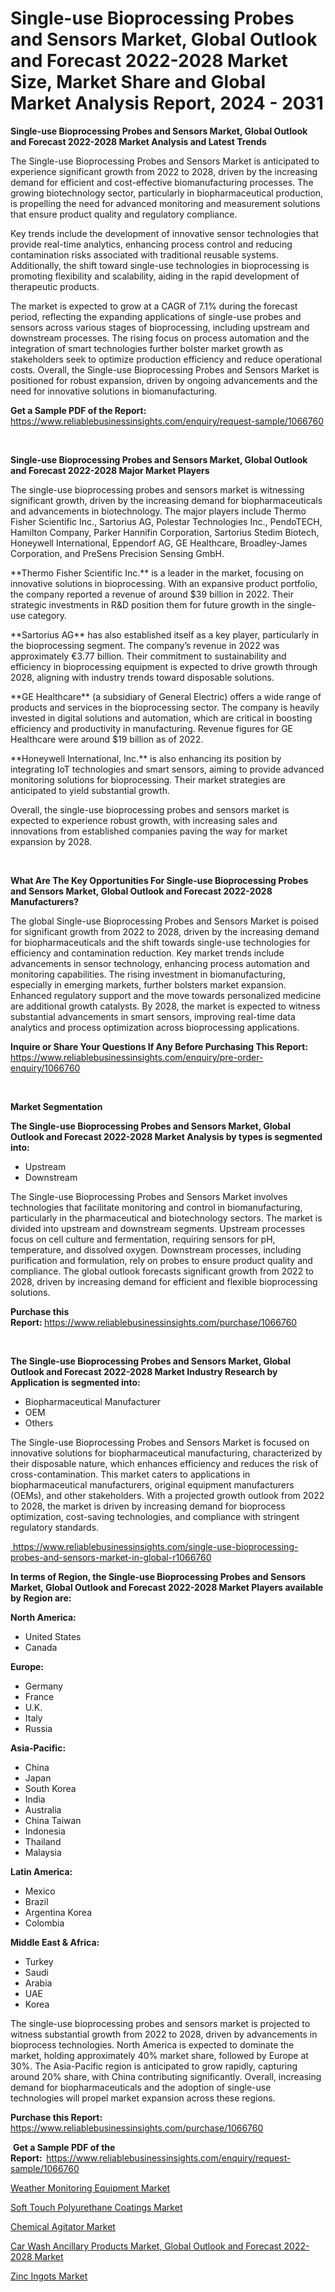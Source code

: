 <p><h1>Single-use Bioprocessing Probes and Sensors Market, Global Outlook and Forecast 2022-2028 Market Size, Market Share and Global Market Analysis Report, 2024 - 2031</h1></p><p><strong>Single-use Bioprocessing Probes and Sensors Market, Global Outlook and Forecast 2022-2028 Market Analysis and Latest Trends</strong></p>
<p><p>The Single-use Bioprocessing Probes and Sensors Market is anticipated to experience significant growth from 2022 to 2028, driven by the increasing demand for efficient and cost-effective biomanufacturing processes. The growing biotechnology sector, particularly in biopharmaceutical production, is propelling the need for advanced monitoring and measurement solutions that ensure product quality and regulatory compliance. </p><p>Key trends include the development of innovative sensor technologies that provide real-time analytics, enhancing process control and reducing contamination risks associated with traditional reusable systems. Additionally, the shift toward single-use technologies in bioprocessing is promoting flexibility and scalability, aiding in the rapid development of therapeutic products.</p><p>The market is expected to grow at a CAGR of 7.1% during the forecast period, reflecting the expanding applications of single-use probes and sensors across various stages of bioprocessing, including upstream and downstream processes. The rising focus on process automation and the integration of smart technologies further bolster market growth as stakeholders seek to optimize production efficiency and reduce operational costs. Overall, the Single-use Bioprocessing Probes and Sensors Market is positioned for robust expansion, driven by ongoing advancements and the need for innovative solutions in biomanufacturing.</p></p>
<p><strong>Get a Sample PDF of the Report:&nbsp;</strong> <a href="https://www.reliablebusinessinsights.com/enquiry/request-sample/1066760">https://www.reliablebusinessinsights.com/enquiry/request-sample/1066760</a></p>
<p>&nbsp;</p>
<p><strong>Single-use Bioprocessing Probes and Sensors Market, Global Outlook and Forecast 2022-2028 Major Market Players</strong></p>
<p><p>The single-use bioprocessing probes and sensors market is witnessing significant growth, driven by the increasing demand for biopharmaceuticals and advancements in biotechnology. The major players include Thermo Fisher Scientific Inc., Sartorius AG, Polestar Technologies Inc., PendoTECH, Hamilton Company, Parker Hannifin Corporation, Sartorius Stedim Biotech, Honeywell International, Eppendorf AG, GE Healthcare, Broadley-James Corporation, and PreSens Precision Sensing GmbH.</p><p>**Thermo Fisher Scientific Inc.** is a leader in the market, focusing on innovative solutions in bioprocessing. With an expansive product portfolio, the company reported a revenue of around $39 billion in 2022. Their strategic investments in R&D position them for future growth in the single-use category.</p><p>**Sartorius AG** has also established itself as a key player, particularly in the bioprocessing segment. The company’s revenue in 2022 was approximately €3.77 billion. Their commitment to sustainability and efficiency in bioprocessing equipment is expected to drive growth through 2028, aligning with industry trends toward disposable solutions.</p><p>**GE Healthcare** (a subsidiary of General Electric) offers a wide range of products and services in the bioprocessing sector. The company is heavily invested in digital solutions and automation, which are critical in boosting efficiency and productivity in manufacturing. Revenue figures for GE Healthcare were around $19 billion as of 2022.</p><p>**Honeywell International, Inc.** is also enhancing its position by integrating IoT technologies and smart sensors, aiming to provide advanced monitoring solutions for bioprocessing. Their market strategies are anticipated to yield substantial growth.</p><p>Overall, the single-use bioprocessing probes and sensors market is expected to experience robust growth, with increasing sales and innovations from established companies paving the way for market expansion by 2028.</p></p>
<p>&nbsp;</p>
<p><strong>What Are The Key Opportunities For Single-use Bioprocessing Probes and Sensors Market, Global Outlook and Forecast 2022-2028 Manufacturers?</strong></p>
<p><p>The global Single-use Bioprocessing Probes and Sensors Market is poised for significant growth from 2022 to 2028, driven by the increasing demand for biopharmaceuticals and the shift towards single-use technologies for efficiency and contamination reduction. Key market trends include advancements in sensor technology, enhancing process automation and monitoring capabilities. The rising investment in biomanufacturing, especially in emerging markets, further bolsters market expansion. Enhanced regulatory support and the move towards personalized medicine are additional growth catalysts. By 2028, the market is expected to witness substantial advancements in smart sensors, improving real-time data analytics and process optimization across bioprocessing applications.</p></p>
<p><strong>Inquire or Share Your Questions If Any Before Purchasing This Report:</strong> <a href="https://www.reliablebusinessinsights.com/enquiry/pre-order-enquiry/1066760">https://www.reliablebusinessinsights.com/enquiry/pre-order-enquiry/1066760</a></p>
<p>&nbsp;</p>
<p><strong>Market Segmentation</strong></p>
<p><strong>The Single-use Bioprocessing Probes and Sensors Market, Global Outlook and Forecast 2022-2028 Market Analysis by types is segmented into:</strong></p>
<p><ul><li>Upstream</li><li>Downstream</li></ul></p>
<p><p>The Single-use Bioprocessing Probes and Sensors Market involves technologies that facilitate monitoring and control in biomanufacturing, particularly in the pharmaceutical and biotechnology sectors. The market is divided into upstream and downstream segments. Upstream processes focus on cell culture and fermentation, requiring sensors for pH, temperature, and dissolved oxygen. Downstream processes, including purification and formulation, rely on probes to ensure product quality and compliance. The global outlook forecasts significant growth from 2022 to 2028, driven by increasing demand for efficient and flexible bioprocessing solutions.</p></p>
<p><strong>Purchase this Report:&nbsp;</strong><a href="https://www.reliablebusinessinsights.com/purchase/1066760">https://www.reliablebusinessinsights.com/purchase/1066760</a></p>
<p>&nbsp;</p>
<p><strong>The Single-use Bioprocessing Probes and Sensors Market, Global Outlook and Forecast 2022-2028 Market Industry Research by Application is segmented into:</strong></p>
<p><ul><li>Biopharmaceutical Manufacturer</li><li>OEM</li><li>Others</li></ul></p>
<p><p>The Single-use Bioprocessing Probes and Sensors Market is focused on innovative solutions for biopharmaceutical manufacturing, characterized by their disposable nature, which enhances efficiency and reduces the risk of cross-contamination. This market caters to applications in biopharmaceutical manufacturers, original equipment manufacturers (OEMs), and other stakeholders. With a projected growth outlook from 2022 to 2028, the market is driven by increasing demand for bioprocess optimization, cost-saving technologies, and compliance with stringent regulatory standards.</p></p>
<p><a href="https://www.reliablebusinessinsights.com/single-use-bioprocessing-probes-and-sensors-market-in-global-r1066760">&nbsp;https://www.reliablebusinessinsights.com/single-use-bioprocessing-probes-and-sensors-market-in-global-r1066760</a></p>
<p><strong>In terms of Region, the Single-use Bioprocessing Probes and Sensors Market, Global Outlook and Forecast 2022-2028 Market Players available by Region are:</strong></p>
<p>
    <p> <strong> North America: </strong>
        <ul>
            <li>United States</li>
            <li>Canada</li>
        </ul>
        </p> 
    <p> <strong> Europe: </strong>
        <ul>
            <li>Germany</li>
            <li>France</li>
            <li>U.K.</li>
            <li>Italy</li>
            <li>Russia</li>
        </ul>
        </p> 
    <p> <strong> Asia-Pacific: </strong>
        <ul>
            <li>China</li>
            <li>Japan</li>
            <li>South Korea</li>
            <li>India</li>
            <li>Australia</li>
            <li>China Taiwan</li>
            <li>Indonesia</li>
            <li>Thailand</li>
            <li>Malaysia</li>
        </ul>
        </p> 
    <p> <strong> Latin America: </strong>
        <ul>
            <li>Mexico</li>
            <li>Brazil</li>
            <li>Argentina Korea</li>
            <li>Colombia</li>
        </ul>
        </p> 
    <p> <strong> Middle East & Africa: </strong>
        <ul>
            <li>Turkey</li>
            <li>Saudi</li>
            <li>Arabia</li>
            <li>UAE</li>
            <li>Korea</li>
        </ul>
    </p>
    </p>
<p><p>The single-use bioprocessing probes and sensors market is projected to witness substantial growth from 2022 to 2028, driven by advancements in bioprocess technologies. North America is expected to dominate the market, holding approximately 40% market share, followed by Europe at 30%. The Asia-Pacific region is anticipated to grow rapidly, capturing around 20% share, with China contributing significantly. Overall, increasing demand for biopharmaceuticals and the adoption of single-use technologies will propel market expansion across these regions.</p></p>
<p><strong>Purchase this Report: </strong><a href="https://www.reliablebusinessinsights.com/purchase/1066760">https://www.reliablebusinessinsights.com/purchase/1066760</a></p>
<p>&nbsp;<strong>Get a Sample PDF of the Report:&nbsp;&nbsp;</strong><a href="https://www.reliablebusinessinsights.com/enquiry/request-sample/1066760">https://www.reliablebusinessinsights.com/enquiry/request-sample/1066760</a></p>
<p><strong></strong></p>
<p><p><a href="https://www.linkedin.com/pulse/weather-monitoring-equipment-market-investigation-industry-evolution-hcjce?trackingId=AICifi9jTJ2OEqeW0cjCNA%3D%3D">Weather Monitoring Equipment Market</a></p><p><a href="https://medium.com/@stephaniewynterk14/the-soft-touch-polyurethane-coatings-market-has-experienced-impressive-growth-in-recent-years-9b9209a2d87b">Soft Touch Polyurethane Coatings Market</a></p><p><a href="https://www.linkedin.com/pulse/global-chemical-agitator-market-trends-innovations-forward-looking-bor6f?trackingId=3Ciw0TquTvGfH8FrdsaW0A%3D%3D">Chemical Agitator Market</a></p><p><a href="https://github.com/JudyWalsh475/Market-Research-Report-List-1/blob/main/car-wash-ancillary-products-market-global-outlook-and-forecast-2022-2028-market.md">Car Wash Ancillary Products Market, Global Outlook and Forecast 2022-2028 Market</a></p><p><a href="https://issuu.com/reportprime-2/docs/zinc-ingots-market-size-2030.pptx_6211354b9708bb">Zinc Ingots Market</a></p></p>